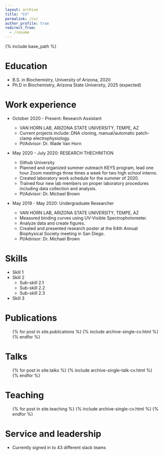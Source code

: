 ```yaml
---
layout: archive
title: "CV"
permalink: /cv/
author_profile: true
redirect_from:
  - /resume
---
```


{% include base_path %}

Education
======
* B.S. in Biochemistry, University of Arizona, 2020
* Ph.D in Biochemistry, Arizona State University, 2025 (expected)

Work experience
======
* October 2020 - Present: Research Assistant 
  * VAN HORN LAB, ARIZONA STATE UNIVERSITY, TEMPE, AZ
  * Current projects include: DNA cloning, manual/automatic patch-clamp electrophysiology.
  * PI/Advisor: Dr. Wade Van Horn

* May 2020 - July 2020: RESEARCH THECHNITION
  * Github University
  * Planned and organized summer outreach KEYS program, lead one hour Zoom meetings three times a week for two high school interns.
  * Created laboratory work schedule for the summer of 2020.
  * Trained four new lab members on proper laboratory procedures including data collection and analysis.
  * PI/Advisor: Dr. Michael Brown
    
* May 2019 - May 2020: Undergraduate Researcher
  * VAN HORN LAB, ARIZONA STATE UNIVERSITY, TEMPE, AZ
  * Measured binding curves using UV-Visible Spectrophotometer.
  * Analyze data and create figures.
  * Created and presented research poster at the 64th Annual Biophysical Society meeting in San Diego.
  * PI/Advisor: Dr. Michael Brown
  
Skills
======
* Skill 1
* Skill 2
  * Sub-skill 2.1
  * Sub-skill 2.2
  * Sub-skill 2.3
* Skill 3

Publications
======
  <ul>{% for post in site.publications %}
    {% include archive-single-cv.html %}
  {% endfor %}</ul>
  
Talks
======
  <ul>{% for post in site.talks %}
    {% include archive-single-talk-cv.html %}
  {% endfor %}</ul>
  
Teaching
======
  <ul>{% for post in site.teaching %}
    {% include archive-single-cv.html %}
  {% endfor %}</ul>
  
Service and leadership
======
* Currently signed in to 43 different slack teams
